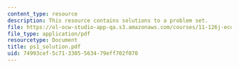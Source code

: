 ```yaml
---
content_type: resource
description: This resource contains solutions to a problem set.
file: https://ol-ocw-studio-app-qa.s3.amazonaws.com/courses/11-126j-economics-of-education-spring-2007/74993cef5c713305563479eff702f070_ps1_solution.pdf
file_type: application/pdf
resourcetype: Document
title: ps1_solution.pdf
uid: 74993cef-5c71-3305-5634-79eff702f070
---
```

